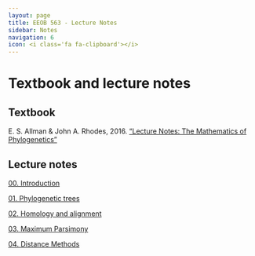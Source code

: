 ```yaml
---
layout: page
title: EEOB 563 - Lecture Notes
sidebar: Notes
navigation: 6
icon: <i class='fa fa-clipboard'></i>
---
```


# Textbook and lecture notes

## Textbook

E. S. Allman & John A. Rhodes, 2016. [“Lecture Notes: The Mathematics of Phylogenetics”](https://jarhodesuaf.github.io/PhyloBook.pdf)

## Lecture notes

[00. Introduction](https://isu-molphyl.github.io/EEOB563-Spring2023/lecture_notes/00_Introduction.pdf)

[01. Phylogenetic trees](https://isu-molphyl.github.io/EEOB563-Spring2023/lecture_notes/01-phylogenetic_trees.pdf)

[02. Homology and alignment](https://isu-molphyl.github.io/EEOB563-Spring2023/lecture_notes/02-homology_and_msa.pdf)

[03. Maximum Parsimony](https://isu-molphyl.github.io/EEOB563-Spring2023/lecture_notes/03_Maximum_parsimony.pdf)

[04. Distance Methods](https://isu-molphyl.github.io/EEOB563-Spring2023/lecture_notes/04_Distance_methods.pdf)

<!--[05. Maximum Likelihood](https://isu-molphyl.github.io/EEOB563-Spring2023/lecture_notes/05_Maximum_likelihood.pdf)

[06. Bayesian Analysis](https://isu-molphyl.github.io/EEOB563-Spring2023/lecture_notes/06_Bayesian_phylogenetics.pdf)

[07. Hypothesis testing](https://isu-molphyl.github.io/EEOB563-Spring2023/lecture_notes/07_Model_use.pdf)

[08. Molecualar Evolution](https://isu-molphyl.github.io/EEOB563-Spring2023/lecture_notes/08_Molecular_evolution.pdf)

[09. Gene Trees in Species Trees](https://isu-molphyl.github.io/EEOB563-Spring2023/lecture_notes/09_Gene_species_trees.pdf)

[10. Phylogenomics](https://isu-molphyl.github.io/EEOB563-Spring2023/lecture_notes/10_Phylogenomics.pdf)

[11. Ancestral Reconstruction](https://isu-molphyl.github.io/EEOB563-Spring2023/lecture_notes/11_Ancestral_reconstruction.pdf)

[12. Phylogenetic Comparative Methods](https://isu-molphyl.github.io/EEOB563-Spring2023/lecture_notes/12_Phylogenetic_comparative_methods.pdf)

[13. Molecular Clocks](https://isu-molphyl.github.io/EEOB563-Spring2023/lecture_notes/13_Molecular_clocks.pdf)
-->
